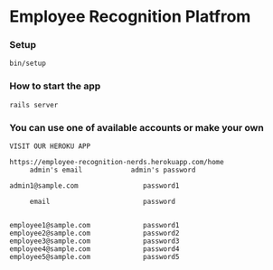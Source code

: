 # Employee Recognition Platfrom

### Setup
```
bin/setup
```

### How to start the app
```
rails server
```

### You can use one of available accounts or make your own
```
VISIT OUR HEROKU APP

https://employee-recognition-nerds.herokuapp.com/home
     admin's email            admin's password

admin1@sample.com                password1

     email                       password


employee1@sample.com             password1
employee2@sample.com             password2
employee3@sample.com             password3
employee4@sample.com             password4
employee5@sample.com             password5
```
